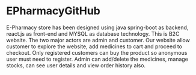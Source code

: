 # EPharmacyGitHub

E-Pharmacy store has been designed using java spring-boot as backend, react.js as front-end and MYSQL as database technology. This is B2C website. The two major actors are admin and customer. Our website allow customer to explore the website, add medicines to cart and proceed to checkout. Only registered customers can buy the product so anonymous user must need to register. Admin can add/delete the medicines, manage stocks, can see user details and view order history also.
